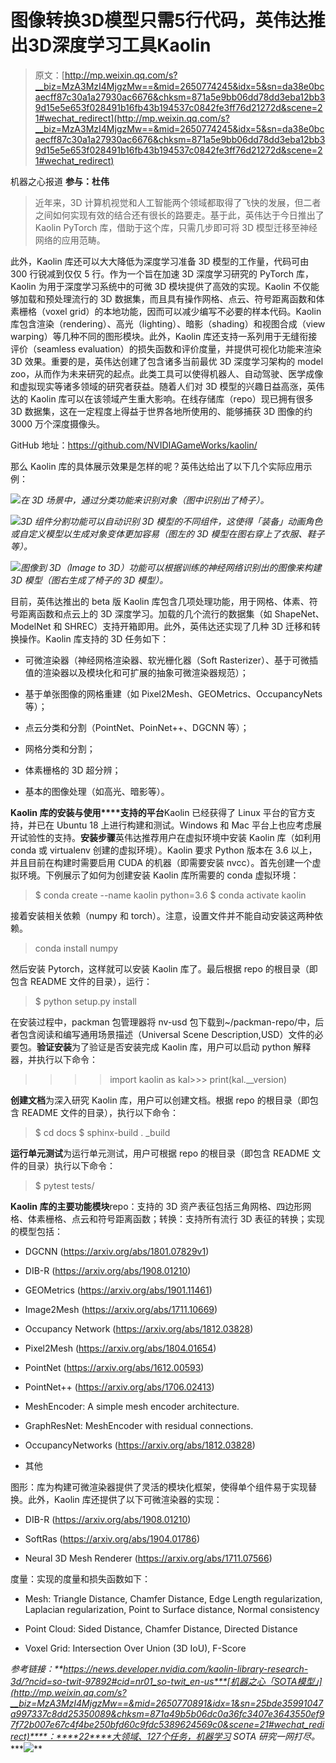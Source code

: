 # 图像转换3D模型只需5行代码，英伟达推出3D深度学习工具Kaolin

> 原文：[http://mp.weixin.qq.com/s?__biz=MzA3MzI4MjgzMw==&mid=2650774245&idx=5&sn=da38e0bcaecff87c30a1a27930ac6676&chksm=871a5e9bb06dd78dd3eba12bb39d15e5e653f028491b16fb43b194537c0842fe3ff76d21272d&scene=21#wechat_redirect](http://mp.weixin.qq.com/s?__biz=MzA3MzI4MjgzMw==&mid=2650774245&idx=5&sn=da38e0bcaecff87c30a1a27930ac6676&chksm=871a5e9bb06dd78dd3eba12bb39d15e5e653f028491b16fb43b194537c0842fe3ff76d21272d&scene=21#wechat_redirect)

机器之心报道
**参与：杜伟**

> 近年来，3D 计算机视觉和人工智能两个领域都取得了飞快的发展，但二者之间如何实现有效的结合还有很长的路要走。基于此，英伟达于今日推出了 Kaolin PyTorch 库，借助于这个库，只需几步即可将 3D 模型迁移至神经网络的应用范畴。

此外，Kaolin 库还可以大大降低为深度学习准备 3D 模型的工作量，代码可由 300 行锐减到仅仅 5 行。作为一个旨在加速 3D 深度学习研究的 PyTorch 库，Kaolin 为用于深度学习系统中的可微 3D 模块提供了高效的实现。Kaolin 不仅能够加载和预处理流行的 3D 数据集，而且具有操作网格、点云、符号距离函数和体素栅格（voxel grid）的本地功能，因而可以减少编写不必要的样本代码。Kaolin 库包含渲染（rendering）、高光（lighting）、暗影（shading）和视图合成（view warping）等几种不同的图形模块。此外，Kaolin 库还支持一系列用于无缝衔接评价（seamless evaluation）的损失函数和评价度量，并提供可视化功能来渲染 3D 效果。重要的是，英伟达创建了包含诸多当前最优 3D 深度学习架构的 model zoo，从而作为未来研究的起点。此类工具可以使得机器人、自动驾驶、医学成像和虚拟现实等诸多领域的研究者获益。随着人们对 3D 模型的兴趣日益高涨，英伟达的 Kaolin 库可以在该领域产生重大影响。在线存储库（repo）现已拥有很多 3D 数据集，这在一定程度上得益于世界各地所使用的、能够捕获 3D 图像的约 3000 万个深度摄像头。

GitHub 地址：https://github.com/NVIDIAGameWorks/kaolin/

那么 Kaolin 库的具体展示效果是怎样的呢？英伟达给出了以下几个实际应用示例：

![](../Images/d05a5bee247b9b73658328d527c0f6be.jpg)*在 3D 场景中，通过分类功能来识别对象（图中识别出了椅子）。*

![](../Images/9dc6292ab39fcaf706fbb29e1165df98.jpg)*3D 组件分割功能可以自动识别 3D 模型的不同组件，这使得「装备」动画角色或自定义模型以生成对象变体更加容易（图左的 3D 模型在图右穿上了衣服、鞋子等）。*

![](../Images/ad8b4f786e8084fa7104323ffb54b919.jpg)*图像到 3D（Image to 3D）功能可以根据训练的神经网络识别出的图像来构建 3D 模型（图右生成了椅子的 3D 模型）。*

目前，英伟达推出的 beta 版 Kaolin 库包含几项处理功能，用于网格、体素、符号距离函数和点云上的 3D 深度学习。加载的几个流行的数据集（如 ShapeNet、ModelNet 和 SHREC）支持开箱即用。此外，英伟达还实现了几种 3D 迁移和转换操作。Kaolin 库支持的 3D 任务如下：

*   可微渲染器（神经网格渲染器、软光栅化器（Soft Rasterizer）、基于可微插值的渲染器以及模块化和可扩展的抽象可微渲染器规范）；

*   基于单张图像的网格重建（如 Pixel2Mesh、GEOMetrics、OccupancyNets 等）；

*   点云分类和分割（PointNet、PoinNet++、DGCNN 等）；

*   网格分类和分割；

*   体素栅格的 3D 超分辨；

*   基本的图像处理（如高光、暗影等）。

**Kaolin 库的安装与使用****支持的平台**Kaolin 已经获得了 Linux 平台的官方支持，并已在 Ubuntu 18 上进行构建和测试。Windows 和 Mac 平台上也应考虑展开试验性的支持。**安装步骤**英伟达推荐用户在虚拟环境中安装 Kaolin 库（如利用 conda 或 virtualenv 创建的虚拟环境）。Kaolin 要求 Python 版本在 3.6 以上，并且目前在构建时需要启用 CUDA 的机器（即需要安装 nvcc）。首先创建一个虚拟环境。下例展示了如何为创建安装 Kaolin 库所需要的 conda 虚拟环境：

> $ conda create --name kaolin python=3.6 $ conda activate kaolin

接着安装相关依赖（numpy 和 torch）。注意，设置文件并不能自动安装这两种依赖。

> conda install numpy

然后安装 Pytorch，这样就可以安装 Kaolin 库了。最后根据 repo 的根目录（即包含 README 文件的目录），运行：

> $ python setup.py install

在安装过程中，packman 包管理器将 nv-usd 包下载到~/packman-repo/中，后者包含阅读和编写通用场景描述（Universal Scene Description,USD）文件的必要包。**验证安装**为了验证是否安装完成 Kaolin 库，用户可以启动 python 解释器，并执行以下命令：

> >>>import kaolin as kal>>> print(kal.__version)

**创建文档**为深入研究 Kaolin 库，用户可以创建文档。根据 repo 的根目录（即包含 README 文件的目录），执行以下命令：

> $ cd docs $ sphinx-build . _build

**运行单元测试**为运行单元测试，用户可根据 repo 的根目录（即包含 README 文件的目录）执行以下命令：

> $ pytest tests/

**Kaolin 库的主要功能模块**repo：支持的 3D 资产表征包括三角网格、四边形网格、体素栅格、点云和符号距离函数；转换：支持所有流行 3D 表征的转换；实现的模型包括：

*   DGCNN (https://arxiv.org/abs/1801.07829v1)

*   DIB-R (https://arxiv.org/abs/1908.01210)

*   GEOMetrics (https://arxiv.org/abs/1901.11461)

*   Image2Mesh (https://arxiv.org/abs/1711.10669)

*   Occupancy Network (https://arxiv.org/abs/1812.03828)

*   Pixel2Mesh (https://arxiv.org/abs/1804.01654)

*   PointNet (https://arxiv.org/abs/1612.00593)

*   PointNet++ (https://arxiv.org/abs/1706.02413)

*   MeshEncoder: A simple mesh encoder architecture.

*   GraphResNet: MeshEncoder with residual connections.

*   OccupancyNetworks (https://arxiv.org/abs/1812.03828)

*   其他

图形：库为构建可微渲染器提供了灵活的模块化框架，使得单个组件易于实现替换。此外，Kaolin 库还提供了以下可微渲染器的实现：

*   DIB-R (https://arxiv.org/abs/1908.01210)

*   SoftRas (https://arxiv.org/abs/1904.01786)

*   Neural 3D Mesh Renderer (https://arxiv.org/abs/1711.07566)

度量：实现的度量和损失函数如下：

*   Mesh: Triangle Distance, Chamfer Distance, Edge Length regularization, Laplacian regularization, Point to Surface distance, Normal consistency

*   Point Cloud: Sided Distance, Chamfer Distance, Directed Distance

*   Voxel Grid: Intersection Over Union (3D IoU), F-Score

*参考链接：**https://news.developer.nvidia.com/kaolin-library-research-3d/?ncid=so-twit-97892#cid=nr01_so-twit_en-us***[机器之心「SOTA模型」](http://mp.weixin.qq.com/s?__biz=MzA3MzI4MjgzMw==&mid=2650770891&idx=1&sn=25bde35991047a997337c8dd25350089&chksm=871a49b5b06dc0a36fc3407e3643550ef97f72b007e67c4f4be250bfd60c9fdc5389624569c0&scene=21#wechat_redirect)****：****22****大领域、127个任务，机器学习 SOTA 研究一网打尽。****[![](../Images/b9b6a80298070cc7bfd0977f3781a267.jpg)](http://mp.weixin.qq.com/s?__biz=MzA3MzI4MjgzMw==&mid=2650770891&idx=1&sn=25bde35991047a997337c8dd25350089&chksm=871a49b5b06dc0a36fc3407e3643550ef97f72b007e67c4f4be250bfd60c9fdc5389624569c0&scene=21#wechat_redirect)**